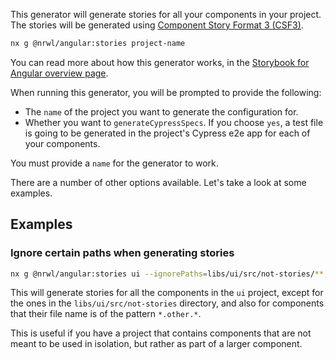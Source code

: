 This generator will generate stories for all your components in your project. The stories will be generated using [Component Story Format 3 (CSF3)](https://storybook.js.org/blog/storybook-csf3-is-here/).

```bash
nx g @nrwl/angular:stories project-name
```

You can read more about how this generator works, in the [Storybook for Angular overview page](/packages/storybook/documents/overview-angular#auto-generate-stories).

When running this generator, you will be prompted to provide the following:

- The `name` of the project you want to generate the configuration for.
- Whether you want to `generateCypressSpecs`. If you choose `yes`, a test file is going to be generated in the project's Cypress e2e app for each of your components.

You must provide a `name` for the generator to work.

There are a number of other options available. Let's take a look at some examples.

## Examples

### Ignore certain paths when generating stories

```bash
nx g @nrwl/angular:stories ui --ignorePaths=libs/ui/src/not-stories/**,**/**/src/**/*.other.*
```

This will generate stories for all the components in the `ui` project, except for the ones in the `libs/ui/src/not-stories` directory, and also for components that their file name is of the pattern `*.other.*`.

This is useful if you have a project that contains components that are not meant to be used in isolation, but rather as part of a larger component.
